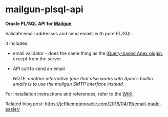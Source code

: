 # mailgun-plsql-api
**Oracle PL/SQL API for [Mailgun](https://www.mailgun.com)**

Validate email addresses and send emails with pure PL/SQL.

It includes:
  
  * email validator - does the same thing as the [jQuery-based Apex plugin](https://github.com/jeffreykemp/jk64-plugin-mailgunemailvalidator), except from the server
  
  * API call to send an email

    *NOTE: another alternative (one that also works with Apex's builtin emails is to use the mailgun SMTP interface instead.*

For installation instructions and references, refer to the [WIKI](https://github.com/jeffreykemp/mailgun-plsql-api/wiki).

Related blog post: https://jeffkemponoracle.com/2016/04/19/email-made-easier/
